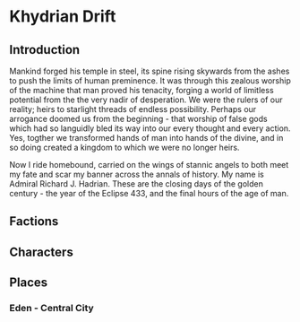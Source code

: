 # Khydrian Drift

## Introduction
Mankind forged his temple in steel, its spine rising skywards from the ashes to push the limits of human preminence. It was through this zealous worship of the machine that man proved his tenacity, forging a world of limitless potential from the the very nadir of desperation. We were the rulers of our reality; heirs to starlight threads of endless possibility. Perhaps our arrogance doomed us from the beginning - that worship of false gods which had so languidly bled its way into our every thought and every action. Yes, togther we transformed hands of man into hands of the divine, and in so doing created a kingdom to which we were no longer heirs.

Now I ride homebound, carried on the wings of stannic angels to both meet my fate and scar my banner across the annals of history. My name is Admiral Richard J. Hadrian. These are the closing days of the golden century - the year of the Eclipse 433, and the final hours of the age of man.

## Factions

## Characters

## Places

### Eden - Central City